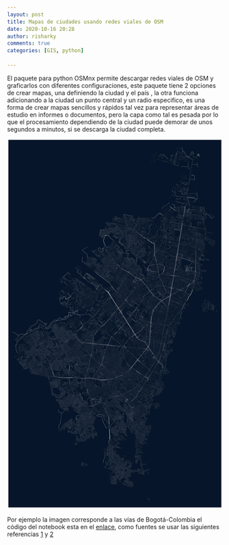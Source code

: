 ```yaml
---
layout: post
title: Mapas de ciudades usando redes viales de OSM
date: 2020-10-16 20:28
author: risharky
comments: true
categories: [GIS, python]

---
```


El paquete para python OSMnx permite descargar redes viales de OSM y graficarlos con diferentes configuraciones, este paquete  tiene 2 opciones de crear mapas, una definiendo la ciudad y el país , la otra funciona adicionando a la ciudad un punto central y un radio especifico, es una forma de crear mapas sencillos y rápidos tal vez para representar áreas de estudio en informes o documentos, pero la capa como tal es pesada por lo que el procesamiento dependiendo de la ciudad puede demorar de unos segundos a minutos, si se descarga la ciudad completa.

![mapaOSMnx](/images/mapaOSMnx.png)

 Por ejemplo la imagen corresponde a las vías de Bogotá-Colombia el código del notebook esta en el [enlace](https://github.com/Risharky/Mapas_python/blob/main/Notebooks/mapas%20con%20OSMnx.ipynb), como fuentes se usar las siguientes referencias [1](https://towardsdatascience.com/creating-beautiful-maps-with-python-6e1aae54c55c) y [2](https://osmnx.readthedocs.io/en/stable/)
